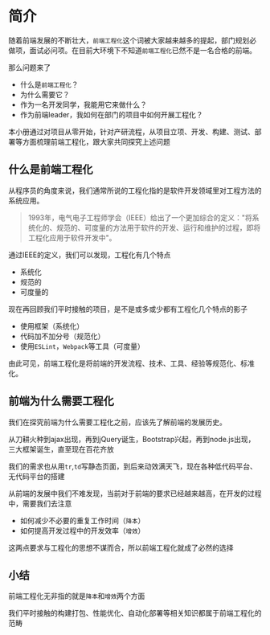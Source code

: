 # 简介

随着前端发展的不断壮大，`前端工程化`这个词被大家越来越多的提起，部门规划必做项，面试必问项。在目前大环境下不知道`前端工程化`已然不是一名合格的前端。

那么问题来了

- 什么是`前端工程化`？
- 为什么需要它？
- 作为一名开发同学，我能用它来做什么？
- 作为前端leader，我如何在部门的项目中如何开展工程化？

本小册通过对项目从零开始，针对产研流程，从项目立项、开发、构建、测试、部署等方面梳理前端工程化，跟大家共同探究上述问题

## 什么是前端工程化

从程序员的角度来说，我们通常所说的工程化指的是软件开发领域里对工程方法的系统应用。

> 1993年，电气电子工程师学会（IEEE）给出了一个更加综合的定义："将系统化的、规范的、可度量的方法用于软件的开发、运行和维护的过程，即将工程化应用于软件开发中"。

通过IEEE的定义，我们可以发现，工程化有几个特点

- 系统化
- 规范的
- 可度量的

现在再回顾我们平时接触的项目，是不是或多或少都有工程化几个特点的影子

- 使用框架（系统化）
- 代码加不加分号（规范化）
- 使用`ESLint`，`Webpack`等工具（可度量）

由此可见，前端工程化是将前端的开发流程、技术、工具、经验等规范化、标准化。

## 前端为什么需要工程化

我们在探究前端为什么需要工程化之前，应该先了解前端的发展历史。

从刀耕火种到ajax出现，再到jQuery诞生，Bootstrap兴起，再到node.js出现，三大框架诞生，直至现在百花齐放

我们的需求也从用`tr`,`td`写静态页面，到后来动效满天飞，现在各种低代码平台、无代码平台的搭建

从前端的发展中我们不难发现，当前对于前端的要求已经越来越高，在开发的过程中，需要我们去注意

- 如何减少不必要的重复工作时间（`降本`）
- 如何提高开发过程中的开发效率（`增效`）

这两点要求与工程化的思想不谋而合，所以前端工程化就成了必然的选择

## 小结

前端工程化无非指的就是`降本`和`增效`两个方面

我们平时接触的构建打包、性能优化、自动化部署等相关知识都属于前端工程化的范畴
